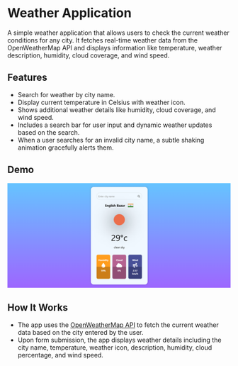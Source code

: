 # Weather Application

A simple weather application that allows users to check the current weather conditions for any city. It fetches real-time weather data from the OpenWeatherMap API and displays information like temperature, weather description, humidity, cloud coverage, and wind speed.

## Features

- Search for weather by city name.
- Display current temperature in Celsius with weather icon.
- Shows additional weather details like humidity, cloud coverage, and wind speed.
- Includes a search bar for user input and dynamic weather updates based on the search.
- When a user searches for an invalid city name, a subtle shaking animation gracefully alerts them.

## Demo

![Weather App Demo](screenshot.png)

## How It Works

- The app uses the [OpenWeatherMap API](https://openweathermap.org/) to fetch the current weather data based on the city entered by the user.
- Upon form submission, the app displays weather details including the city name, temperature, weather icon, description, humidity, cloud percentage, and wind speed.
  
